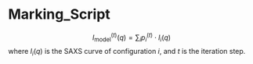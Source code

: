

# Marking_Script

$$
I_{\text{model}}^{(t)}(q) = \sum_i p_i^{(t)} \cdot I_i(q)
$$
where $I_i(q)$ is the SAXS curve of configuration $i$, and $t$ is the iteration step.

